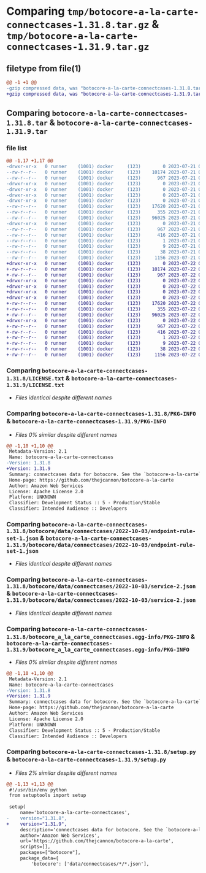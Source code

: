 # Comparing `tmp/botocore-a-la-carte-connectcases-1.31.8.tar.gz` & `tmp/botocore-a-la-carte-connectcases-1.31.9.tar.gz`

## filetype from file(1)

```diff
@@ -1 +1 @@
-gzip compressed data, was "botocore-a-la-carte-connectcases-1.31.8.tar", last modified: Fri Jul 21 01:21:20 2023, max compression
+gzip compressed data, was "botocore-a-la-carte-connectcases-1.31.9.tar", last modified: Sat Jul 22 01:20:23 2023, max compression
```

## Comparing `botocore-a-la-carte-connectcases-1.31.8.tar` & `botocore-a-la-carte-connectcases-1.31.9.tar`

### file list

```diff
@@ -1,17 +1,17 @@
-drwxr-xr-x   0 runner    (1001) docker     (123)        0 2023-07-21 01:21:20.334906 botocore-a-la-carte-connectcases-1.31.8/
--rw-r--r--   0 runner    (1001) docker     (123)    10174 2023-07-21 01:21:20.000000 botocore-a-la-carte-connectcases-1.31.8/LICENSE.txt
--rw-r--r--   0 runner    (1001) docker     (123)      967 2023-07-21 01:21:20.334906 botocore-a-la-carte-connectcases-1.31.8/PKG-INFO
-drwxr-xr-x   0 runner    (1001) docker     (123)        0 2023-07-21 01:21:20.334906 botocore-a-la-carte-connectcases-1.31.8/botocore/
-drwxr-xr-x   0 runner    (1001) docker     (123)        0 2023-07-21 01:21:20.334906 botocore-a-la-carte-connectcases-1.31.8/botocore/data/
-drwxr-xr-x   0 runner    (1001) docker     (123)        0 2023-07-21 01:21:20.334906 botocore-a-la-carte-connectcases-1.31.8/botocore/data/connectcases/
-drwxr-xr-x   0 runner    (1001) docker     (123)        0 2023-07-21 01:21:20.334906 botocore-a-la-carte-connectcases-1.31.8/botocore/data/connectcases/2022-10-03/
--rw-r--r--   0 runner    (1001) docker     (123)    17620 2023-07-21 01:21:06.000000 botocore-a-la-carte-connectcases-1.31.8/botocore/data/connectcases/2022-10-03/endpoint-rule-set-1.json
--rw-r--r--   0 runner    (1001) docker     (123)      355 2023-07-21 01:21:06.000000 botocore-a-la-carte-connectcases-1.31.8/botocore/data/connectcases/2022-10-03/paginators-1.json
--rw-r--r--   0 runner    (1001) docker     (123)    96025 2023-07-21 01:21:06.000000 botocore-a-la-carte-connectcases-1.31.8/botocore/data/connectcases/2022-10-03/service-2.json
-drwxr-xr-x   0 runner    (1001) docker     (123)        0 2023-07-21 01:21:20.334906 botocore-a-la-carte-connectcases-1.31.8/botocore_a_la_carte_connectcases.egg-info/
--rw-r--r--   0 runner    (1001) docker     (123)      967 2023-07-21 01:21:20.000000 botocore-a-la-carte-connectcases-1.31.8/botocore_a_la_carte_connectcases.egg-info/PKG-INFO
--rw-r--r--   0 runner    (1001) docker     (123)      416 2023-07-21 01:21:20.000000 botocore-a-la-carte-connectcases-1.31.8/botocore_a_la_carte_connectcases.egg-info/SOURCES.txt
--rw-r--r--   0 runner    (1001) docker     (123)        1 2023-07-21 01:21:20.000000 botocore-a-la-carte-connectcases-1.31.8/botocore_a_la_carte_connectcases.egg-info/dependency_links.txt
--rw-r--r--   0 runner    (1001) docker     (123)        9 2023-07-21 01:21:20.000000 botocore-a-la-carte-connectcases-1.31.8/botocore_a_la_carte_connectcases.egg-info/top_level.txt
--rw-r--r--   0 runner    (1001) docker     (123)       38 2023-07-21 01:21:20.334906 botocore-a-la-carte-connectcases-1.31.8/setup.cfg
--rw-r--r--   0 runner    (1001) docker     (123)     1156 2023-07-21 01:21:20.000000 botocore-a-la-carte-connectcases-1.31.8/setup.py
+drwxr-xr-x   0 runner    (1001) docker     (123)        0 2023-07-22 01:20:23.176884 botocore-a-la-carte-connectcases-1.31.9/
+-rw-r--r--   0 runner    (1001) docker     (123)    10174 2023-07-22 01:20:22.000000 botocore-a-la-carte-connectcases-1.31.9/LICENSE.txt
+-rw-r--r--   0 runner    (1001) docker     (123)      967 2023-07-22 01:20:23.176884 botocore-a-la-carte-connectcases-1.31.9/PKG-INFO
+drwxr-xr-x   0 runner    (1001) docker     (123)        0 2023-07-22 01:20:23.176884 botocore-a-la-carte-connectcases-1.31.9/botocore/
+drwxr-xr-x   0 runner    (1001) docker     (123)        0 2023-07-22 01:20:23.176884 botocore-a-la-carte-connectcases-1.31.9/botocore/data/
+drwxr-xr-x   0 runner    (1001) docker     (123)        0 2023-07-22 01:20:23.176884 botocore-a-la-carte-connectcases-1.31.9/botocore/data/connectcases/
+drwxr-xr-x   0 runner    (1001) docker     (123)        0 2023-07-22 01:20:23.176884 botocore-a-la-carte-connectcases-1.31.9/botocore/data/connectcases/2022-10-03/
+-rw-r--r--   0 runner    (1001) docker     (123)    17620 2023-07-22 01:20:09.000000 botocore-a-la-carte-connectcases-1.31.9/botocore/data/connectcases/2022-10-03/endpoint-rule-set-1.json
+-rw-r--r--   0 runner    (1001) docker     (123)      355 2023-07-22 01:20:09.000000 botocore-a-la-carte-connectcases-1.31.9/botocore/data/connectcases/2022-10-03/paginators-1.json
+-rw-r--r--   0 runner    (1001) docker     (123)    96025 2023-07-22 01:20:09.000000 botocore-a-la-carte-connectcases-1.31.9/botocore/data/connectcases/2022-10-03/service-2.json
+drwxr-xr-x   0 runner    (1001) docker     (123)        0 2023-07-22 01:20:23.176884 botocore-a-la-carte-connectcases-1.31.9/botocore_a_la_carte_connectcases.egg-info/
+-rw-r--r--   0 runner    (1001) docker     (123)      967 2023-07-22 01:20:23.000000 botocore-a-la-carte-connectcases-1.31.9/botocore_a_la_carte_connectcases.egg-info/PKG-INFO
+-rw-r--r--   0 runner    (1001) docker     (123)      416 2023-07-22 01:20:23.000000 botocore-a-la-carte-connectcases-1.31.9/botocore_a_la_carte_connectcases.egg-info/SOURCES.txt
+-rw-r--r--   0 runner    (1001) docker     (123)        1 2023-07-22 01:20:23.000000 botocore-a-la-carte-connectcases-1.31.9/botocore_a_la_carte_connectcases.egg-info/dependency_links.txt
+-rw-r--r--   0 runner    (1001) docker     (123)        9 2023-07-22 01:20:23.000000 botocore-a-la-carte-connectcases-1.31.9/botocore_a_la_carte_connectcases.egg-info/top_level.txt
+-rw-r--r--   0 runner    (1001) docker     (123)       38 2023-07-22 01:20:23.176884 botocore-a-la-carte-connectcases-1.31.9/setup.cfg
+-rw-r--r--   0 runner    (1001) docker     (123)     1156 2023-07-22 01:20:22.000000 botocore-a-la-carte-connectcases-1.31.9/setup.py
```

### Comparing `botocore-a-la-carte-connectcases-1.31.8/LICENSE.txt` & `botocore-a-la-carte-connectcases-1.31.9/LICENSE.txt`

 * *Files identical despite different names*

### Comparing `botocore-a-la-carte-connectcases-1.31.8/PKG-INFO` & `botocore-a-la-carte-connectcases-1.31.9/PKG-INFO`

 * *Files 0% similar despite different names*

```diff
@@ -1,10 +1,10 @@
 Metadata-Version: 2.1
 Name: botocore-a-la-carte-connectcases
-Version: 1.31.8
+Version: 1.31.9
 Summary: connectcases data for botocore. See the `botocore-a-la-carte` package for more info.
 Home-page: https://github.com/thejcannon/botocore-a-la-carte
 Author: Amazon Web Services
 License: Apache License 2.0
 Platform: UNKNOWN
 Classifier: Development Status :: 5 - Production/Stable
 Classifier: Intended Audience :: Developers
```

### Comparing `botocore-a-la-carte-connectcases-1.31.8/botocore/data/connectcases/2022-10-03/endpoint-rule-set-1.json` & `botocore-a-la-carte-connectcases-1.31.9/botocore/data/connectcases/2022-10-03/endpoint-rule-set-1.json`

 * *Files identical despite different names*

### Comparing `botocore-a-la-carte-connectcases-1.31.8/botocore/data/connectcases/2022-10-03/service-2.json` & `botocore-a-la-carte-connectcases-1.31.9/botocore/data/connectcases/2022-10-03/service-2.json`

 * *Files identical despite different names*

### Comparing `botocore-a-la-carte-connectcases-1.31.8/botocore_a_la_carte_connectcases.egg-info/PKG-INFO` & `botocore-a-la-carte-connectcases-1.31.9/botocore_a_la_carte_connectcases.egg-info/PKG-INFO`

 * *Files 0% similar despite different names*

```diff
@@ -1,10 +1,10 @@
 Metadata-Version: 2.1
 Name: botocore-a-la-carte-connectcases
-Version: 1.31.8
+Version: 1.31.9
 Summary: connectcases data for botocore. See the `botocore-a-la-carte` package for more info.
 Home-page: https://github.com/thejcannon/botocore-a-la-carte
 Author: Amazon Web Services
 License: Apache License 2.0
 Platform: UNKNOWN
 Classifier: Development Status :: 5 - Production/Stable
 Classifier: Intended Audience :: Developers
```

### Comparing `botocore-a-la-carte-connectcases-1.31.8/setup.py` & `botocore-a-la-carte-connectcases-1.31.9/setup.py`

 * *Files 2% similar despite different names*

```diff
@@ -1,13 +1,13 @@
 #!/usr/bin/env python
 from setuptools import setup
 
 setup(
     name='botocore-a-la-carte-connectcases',
-    version="1.31.8",
+    version="1.31.9",
     description='connectcases data for botocore. See the `botocore-a-la-carte` package for more info.',
     author='Amazon Web Services',
     url='https://github.com/thejcannon/botocore-a-la-carte',
     scripts=[],
     packages=["botocore"],
     package_data={
         'botocore': ['data/connectcases/*/*.json'],
```

